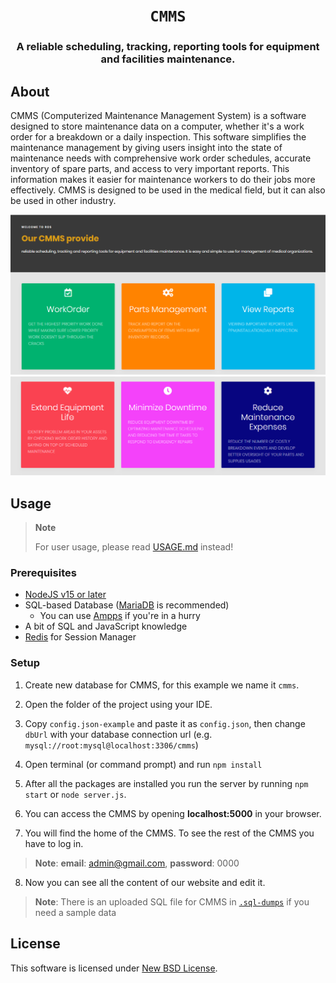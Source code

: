 <h1 align="center"><code>CMMS</code></h1>

<h3 align="center"> A reliable scheduling, tracking, reporting tools for equipment and facilities maintenance.</h3>

## About
CMMS (Computerized Maintenance Management System) is a software designed to store maintenance data on a computer, whether it's a work order for a breakdown or a daily inspection. This software simplifies the maintenance management by giving users insight into the state of maintenance needs with comprehensive work order schedules, accurate inventory of spare parts, and access to very important reports. This information makes it easier for maintenance workers to do their jobs more effectively. CMMS is designed to be used in the medical field, but it can also be used in other industry.

![Work Orders](images/Feat_1.png)
![Work Orders](images/Feat_2.png)

## Usage

> **Note**
>
> For user usage, please read [USAGE.md](USAGE.md) instead!

### Prerequisites
- [NodeJS v15 or later](https://nodejs.org/en/)
- SQL-based Database ([MariaDB](https://mariadb.com) is recommended)
  - You can use [Ampps](https://www.ampps.com/downloads) if you're in a hurry
- A bit of SQL and JavaScript knowledge
- [Redis](https://redis.com/redis-enterprise-software/download-center/software/) for Session Manager

### Setup

1. Create new database for CMMS, for this example we name it `cmms`.

2. Open the folder of the project using your IDE.

3. Copy `config.json-example` and paste it as `config.json`, then change `dbUrl` with your database connection url (e.g. `mysql://root:mysql@localhost:3306/cmms`)

4. Open terminal (or command prompt) and run `npm install`

5. After all the packages are installed you run the server by running `npm start` or `node server.js`.

6. You can access the CMMS by opening **localhost:5000** in your browser.

7. You will find the home of the CMMS. To see the rest of the CMMS you have to log in.

> **Note**: **email**: admin@gmail.com, **password**: 0000

8. Now you can see all the content of our website and edit it.

> **Note**: There is an uploaded SQL file for CMMS in [`.sql-dumps`](.sql-dumps/) if you need a sample data

<!-- I don't even know why you need this in the first place?
## CMMS Database Relation
![Work Orders](images/RM.png)
-->

## License
This software is licensed under [New BSD License](./LICENSE).
